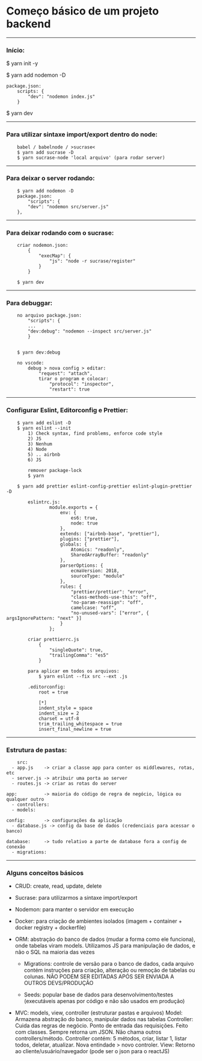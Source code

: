 # Começo básico de um projeto backend

---

### Início:

$ yarn init -y

$ yarn add nodemon -D
				
	package.json:
		scripts: {
			"dev": "nodemon index.js"
		}

$ yarn dev

---
	
### Para utilizar sintaxe import/export dentro do node:
		babel / babelnode / >sucrase<
		$ yarn add sucrase -D
		$ yarn sucrase-node 'local arquivo' (para rodar server)

---
	
### Para deixar o server rodando:
		$ yarn add nodemon -D
		package.json: 
			"scripts": {
    		"dev": "nodemon src/server.js"
  		},
  		
---
			
### Para deixar rodando com o sucrase:
		criar nodemon.json:
			{
				"execMap": {
					"js": "node -r sucrase/register"
				}
			}
		
		$ yarn dev

---
			
### Para debuggar:
		no arquivo package.json:
			"scripts": {
	  		...
	  		"dev:debug": "nodemon --inspect src/server.js"
			}

		
		$ yarn dev:debug
		
		no vscode:
			debug > nova config > editar:
				"request": "attach", 
				tirar o program e colocar:
					"protocol": "inspector", 
					"restart": true

---
	
### Configurar Eslint, Editorconfig e Prettier:
		$ yarn add eslint -D
		$ yarn eslint --init
			1) Check syntax, find problems, enforce code style
			2) JS
			3) Nenhum
			4) Node
			5) .. airbnb
			6) JS
			
			remover package-lock
			$ yarn
				
		$ yarn add prettier eslint-config-prettier eslint-plugin-prettier -D
			
			eslintrc.js:
					module.exports = {
						env: {
							es6: true,
							node: true
						},
						extends: ["airbnb-base", "prettier"],
						plugins: ["prettier"],
						globals: {
							Atomics: "readonly",
							SharedArrayBuffer: "readonly"
						},
						parserOptions: {
							ecmaVersion: 2018,
							sourceType: "module"
						},
						rules: {
							"prettier/prettier": "error",
							"class-methods-use-this": "off",
							"no-param-reassign": "off",
							camelcase: "off",
							"no-unused-vars": ["error", { argsIgnorePattern: "next" }]
						}
					};
			
			criar prettierrc.js
				{
					"singleQuote": true,
					"trailingComma": "es5"
				}

			para aplicar em todos os arquivos:
				$ yarn eslint --fix src --ext .js
	
			.editorconfig:
				root = true

				[*]
				indent_style = space
				indent_size = 2
				charset = utf-8
				trim_trailing_whitespace = true
				insert_final_newline = true

---

### Estrutura de pastas:

        src: 
	  - app.js    -> criar a classe app para conter os middlewares, rotas, etc
	  - server.js -> atribuir uma porta ao server
	  - routes.js -> criar as rotas do server

	app:          -> maioria do código de regra de negócio, lógica ou qualquer outro
	  - controllers:
	  - models:

	config:	      -> configurações da aplicação
	  - database.js	-> config da base de dados (credenciais para acessar o banco)

	database:     -> tudo relativo a parte de database fora a config de conexão 
	  - migrations:

---

### Alguns conceitos básicos
	
  - CRUD: create, read, update, delete
  
  - Sucrase: para utilizarmos a sintaxe import/export
  
  - Nodemon: para manter o servidor em execução
  
  - Docker: para criação de ambientes isolados (imagem + container + docker registry + dockerfile)
  
  - ORM: abstração do banco de dados (mudar a forma como ele funciona), onde tabelas viram models. Utilizamos JS para manipulação de dados, e não o SQL na maioria das vezes
  	
	- Migrations: controle de versão para o banco de dados, cada arquivo contém instruções para criação, alteração ou remoção de tabelas ou colunas. NÃO PODEM SER EDITADAS APÓS SER ENVIADA A OUTROS DEVS/PRODUÇÃO
	
	- Seeds: popular base de dados para desenvolvimento/testes (executáveis apenas por código e não são usados em produção)
	
  - MVC: models, view, controller (estruturar pastas e arquivos)
  	Model: Armazena abstração do banco, manipular dados nas tabelas
  	Controller: Cuida das regras de negócio. Ponto de entrada das requisições. Feito com classes. Sempre retorna um JSON. Não chama outros controllers/método. Controller contém: 5 métodos, criar, listar 1, listar todos, deletar, atualizar. Nova entindade > novo controler.
  	View: Retorno ao cliente/usuário/navegador (pode ser o json para o reactJS)
